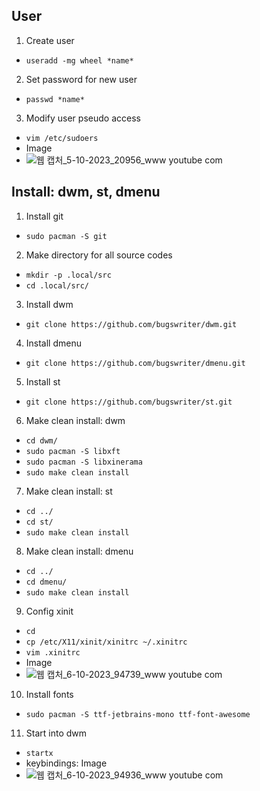 ## User
1. Create user
- `useradd -mg wheel *name*`
2. Set password for new user
- `passwd *name*`
3. Modify user pseudo access
- `vim /etc/sudoers`
- Image
- ![웹 캡처_5-10-2023_20956_www youtube com](https://github.com/jmhong20/jaemin_port/assets/59593685/aac106e5-0ea3-4da1-9e08-9d4a890efea4)


## Install: dwm, st, dmenu
1. Install git
- `sudo pacman -S git`
2. Make directory for all source codes
- `mkdir -p .local/src`
- `cd .local/src/`
3. Install dwm
- `git clone https://github.com/bugswriter/dwm.git`
4. Install dmenu
- `git clone https://github.com/bugswriter/dmenu.git`
5. Install st
- `git clone https://github.com/bugswriter/st.git`
6. Make clean install: dwm
- `cd dwm/`
- `sudo pacman -S libxft`
- `sudo pacman -S libxinerama`
- `sudo make clean install`
7. Make clean install: st
- `cd ../`
- `cd st/`
- `sudo make clean install`
8. Make clean install: dmenu
- `cd ../`
- `cd dmenu/`
- `sudo make clean install`
9. Config xinit
- `cd`
- `cp /etc/X11/xinit/xinitrc ~/.xinitrc`
- `vim .xinitrc`
- Image
- ![웹 캡처_6-10-2023_94739_www youtube com](https://github.com/jmhong20/jaemin_port/assets/59593685/6feaffbd-6b8c-47aa-af3a-cb2c8faac15e)
10. Install fonts
- `sudo pacman -S ttf-jetbrains-mono ttf-font-awesome`
11. Start into dwm
- `startx`
- keybindings: Image
- ![웹 캡처_6-10-2023_94936_www youtube com](https://github.com/jmhong20/jaemin_port/assets/59593685/b6d8e697-b802-4522-9496-9078d7bf5641)
